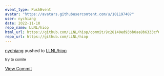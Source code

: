 ```yaml
---
event_type: PushEvent
avatar: "https://avatars.githubusercontent.com/u/10119740?"
user: nychiang
date: 2022-11-10
repo_name: LLNL/hiop
html_url: https://github.com/LLNL/hiop/commit/9c28140ed93bb0ae8b6333cf648bb6aedf522f66
repo_url: https://github.com/LLNL/hiop
---
```


<a href='https://github.com/nychiang' target='_blank'>nychiang</a> pushed to <a href='https://github.com/LLNL/hiop' target='_blank'>LLNL/hiop</a>

<small>try to comile</small>

<a href='https://github.com/LLNL/hiop/commit/9c28140ed93bb0ae8b6333cf648bb6aedf522f66' target='_blank'>View Commit</a>
